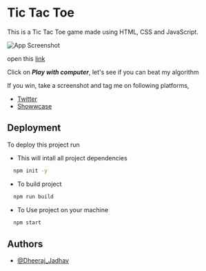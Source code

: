 
# Tic Tac Toe

This is a Tic Tac Toe game made using HTML, CSS and JavaScript.

![App Screenshot](https://project-assets.showwcase.com/500x/21721/1660450560095-Tic%2520Tac%2520Toe%2520and%25203%2520more%2520pages%2520-%2520Personal%2520-%2520Microsoft%25E2%2580%258B%2520Edge%25208_14_2022%25209_38_36%2520AM.png)

open this [link](https://dheeraj4103.github.io/Tic-Tac-Toe/dist/index.html)

Click on ***Play with computer***, let's see if you can beat my algorithm

If you win, take a screenshot and tag me on following platforms,

- [Twitter](https://twitter.com/j_dheeraj5561)
- [Showwcase](https://www.showwcase.com/)







## Deployment

To deploy this project run

- This will intall all project dependencies 
```bash
  npm init -y
```

- To build project
```bash
  npm run build
```

- To Use project on your machine
```bash
  npm start
```


## Authors

- [@Dheeraj_Jadhav](https://github.com/Dheeraj4103)

